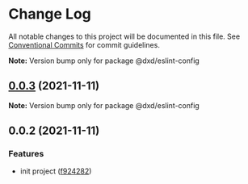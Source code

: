 # Change Log

All notable changes to this project will be documented in this file.
See [Conventional Commits](https://conventionalcommits.org) for commit guidelines.



**Note:** Version bump only for package @dxd/eslint-config





## [0.0.3](https://github.com/donaldxdonald/eslint-config/compare/v0.0.2...v0.0.3) (2021-11-11)

**Note:** Version bump only for package @dxd/eslint-config





## 0.0.2 (2021-11-11)


### Features

* init project ([f924282](https://github.com/donaldxdonald/eslint-config/commit/f924282604421e97cf8bdc062688d53f3c3ee7bc))

